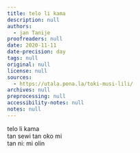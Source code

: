```yaml
---
title: telo li kama
description: null
authors:
  - jan Tanije
proofreaders: null
date: 2020-11-11
date-precision: day
tags: null
original: null
license: null
sources:
  - https://utala.pona.la/toki-musi-lili/
archives: null
preprocessing: null
accessibility-notes: null
notes: null
---
```


telo li kama  
tan sewi tan oko mi  
tan ni: mi olin